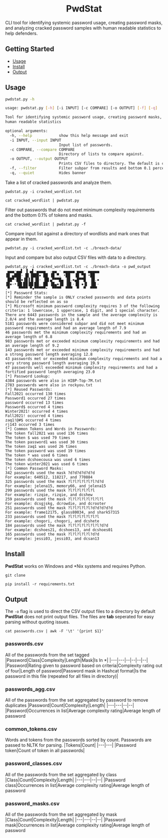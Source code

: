 <h1 align="center">
PwdStat
 </h1>

CLI tool for identifying systemic password usage, creating password masks, and analyzing cracked password samples with human readable statistics to help defenders.

## Getting Started

-   [Usage](#usage)
-   [Install](#install)
-   [Output](#output)

## Usage
```sh
pwdstat.py -h

usage: pwdstat.py [-h] [-i INPUT] [-c COMPARE] [-o OUTPUT] [-f] [-q]

Tool for identifying systemic password usage, creating password masks, and analyzing cracked password samples with
human readable statistics

optional arguments:
  -h, --help            show this help message and exit
  -i INPUT, --input INPUT
                        Input list of passwords.
  -c COMPARE, --compare COMPARE
                        Directory of lists to compare against.
  -o OUTPUT, --output OUTPUT
                        Prints CSV files to directory. The default is cwd.
  -f, --filter          Filter subpar from results and bottom 0.1 percent of masks and tokens.
  -q, --quiet           Hides banner
```
Take a list of cracked passwords and analyze them.
```
pwdstat.py -i cracked_wordlist.txt

cat cracked_wordlist | pwdstat.py
```
Filter out passwords that do not meet minimum complexity requirements and the bottom 0.1% of tokens and masks.
```
cat cracked_wordlist | pwdstat.py -f
```
Compare input list against a directory of wordlists and mark ones that appear in them.
```
pwdstat.py -i cracked_wordlist.txt -c ./breach-data/
```
Input and compare but also output CSV files with data to a directory.
```
pwdstat.py -i cracked_wordlist.txt -c ./breach-data -o pwd_output
 ▄▄▄·▄▄▌ ▐ ▄▌·▄▄▄▄  .▄▄ · ▄▄▄▄▄ ▄▄▄· ▄▄▄▄▄
▐█ ▄███· █▌▐███▪ ██ ▐█ ▀. •██  ▐█ ▀█ •██
 ██▀·██▪▐█▐▐▌▐█· ▐█▌▄▀▀▀█▄ ▐█.▪▄█▀▀█  ▐█.▪
▐█▪·•▐█▌██▐█▌██. ██ ▐█▄▪▐█ ▐█▌·▐█ ▪▐▌ ▐█▌·
.▀    ▀▀▀▀ ▀▪▀▀▀▀▀•  ▀▀▀▀  ▀▀▀  ▀  ▀  ▀▀▀
[*] Password Stats:
[*] Reminder the sample is ONLY cracked passwords and data points should be reflected on as so
[*] Microsoft minimum password complexity requires 3 of the following criteria: 1 lowercase, 1 uppercase, 1 digit, and 1 special character.
There are 6443 passwords in the sample and the average complexity is 2.0/4 and the average length is 8.4
5181 passwords were considered subpar and did not meet minimum password requirements and had an average length of 7.9
46 passwords met the minimum complexity requirements and had an average length of 6.8
983 passwords met or exceeded minimum complexity requirements and had an average length of 9.2
143 passwords met or exceeded minimum complexity requirements and had a strong password length averaging 12.8
43 passwords met or exceeded minimum complexity requirements and had a very strong password length averaging 19.9
47 passwords well exceeded minimum complexity requirements and had a fortified password length averaging 23.0
[*] Password Lookup:
4384 passwords were also in HIBP-Top-7M.txt
2783 passwords were also in rockyou.txt
[*] Reused Passwords:
Fall2021 occurred 130 times
Password1 occurred 27 times
password occurred 13 times
Password$ occurred 4 times
Winter2021! occurred 4 times
Fall2021! occurred 4 times
zaq1!@#$ occurred 4 times
rj143 occurred 3 times
[*] Common Tokens and Words in Passwords:
The token fall2021 was used 136 times
The token $ was used 79 times
The token password1 was used 30 times
The token zaq1 was used 26 times
The token password was used 19 times
The token * was used 6 times
The token dcshoecousa was used 6 times
The token winter2021 was used 6 times
[*] Common Password Masks:
342 passwords used the mask ?d?d?d?d?d?d
For example: 640512, 118217, and 770884
325 passwords used the mask ?l?l?l?l?l?l?d?d
For example: jelena15, memory66, and jelena15
299 passwords used the mask ?l?l?l?l?l?l
For example: rizqie, rizqie, and dcshew
259 passwords used the mask ?l?l?l?l?l?l?l?l
For example: dcsgjskg, dcrowdie, and dcrooter
251 passwords used the mask ?l?l?l?l?l?d?d?d?d?d
For example: frame12175, glass80034, and shark57315
233 passwords used the mask ?l?l?l?l?l?l?l
For example: chogori, chogori, and dcshete
184 passwords used the mask ?l?l?l?l?l?l?l?d?d
For example: dcshoes21, dcshoes13, and dcshoes01
165 passwords used the mask ?l?l?l?l?l?d?d
For example: jessi03, jessi03, and dcsan13
```


## Install
**PwdStat** works on Windows and *Nix systems and requires Python.
```
git clone 
```
```
pip install -r requirements.txt
```
## Output
The `-o` flag is used to direct the CSV output files to a directory by default **PwdStat** does not print output files. 
The files are **tab** seperated for easy parsing without quoting issues.
```
cat passwords.csv | awk -F '\t' '{print $1}'
```
### passwords.csv
All of the passwords from the set tagged
|Password|Class|Complexity|Length|Mask|Is In *|
|---|---|--|--|--|--|
|Password|Rating given to password based on criteria|Complexity rating out of four|Length of password|Password mask in Hashcat format|Is the password in this file (repeated for all files in directory)|

### passwords_agg.csv
All of the passwords from the set aggregated by password to remove duplicates
|Password|Count|Complexity|Length|
|---|---|--|--|
|Password|Occurrences in list|Average complexity rating|Average length of password

### common_tokens.csv
Words and tokens from the passwords sorted by count. Passwords are passed to NLTK for parsing.
|Tokens|Count|
|---|---|
|Password token|Count of token in all passwords|

### password_classes.csv
All of the passwords from the set aggregated by class
|Class|Count|Complexity|Length|
|---|---|--|--|
|Password class|Occurrences in list|Average complexity rating|Average length of password

### password_masks.csv
All of the passwords from the set aggregated by mask
|Class|Count|Complexity|Length|
|---|---|--|--|
|Password mask|Occurrences in list|Average complexity rating|Average length of password
